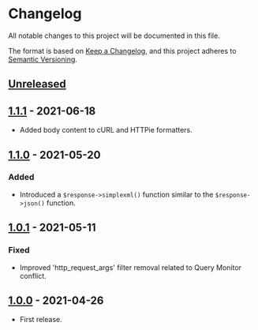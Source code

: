 # Changelog
All notable changes to this project will be documented in this file.

The format is based on [Keep a Changelog](https://keepachangelog.com/en/1.0.0/),
and this project adheres to [Semantic Versioning](https://semver.org/spec/v2.0.0.html).

## [Unreleased]

## [1.1.1] - 2021-06-18
- Added body content to cURL and HTTPie formatters.

## [1.1.0] - 2021-05-20
### Added
- Introduced a `$response->simplexml()` function similar to the `$response->json()` function.

## [1.0.1] - 2021-05-11
### Fixed
- Improved 'http_request_args' filter removal related to Query Monitor conflict.

## [1.0.0] - 2021-04-26
- First release.

[Unreleased]: https://github.com/pronamic/wp-http/compare/1.1.1...HEAD
[1.1.1]: https://github.com/pronamic/wp-http/compare/1.1.0...1.1.1
[1.1.0]: https://github.com/pronamic/wp-http/compare/1.0.1...1.1.0
[1.0.1]: https://github.com/pronamic/wp-http/compare/1.0.0...1.0.1
[1.0.0]: https://github.com/pronamic/wp-http/releases/tag/1.0.0
